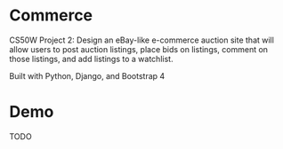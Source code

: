 # Commerce

CS50W Project 2: Design an eBay-like e-commerce auction site that will allow users to post auction listings, place bids on listings, comment on those listings, and add listings to a watchlist.

Built with Python, Django, and Bootstrap 4 

# Demo

TODO